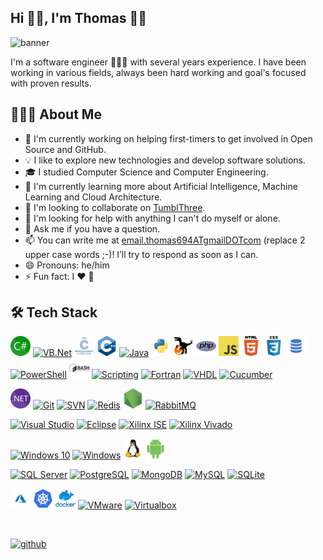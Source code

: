 ## Hi 👋🏻, I'm Thomas 👨🏻

![banner](https://user-images.githubusercontent.com/71355143/101535714-5db73780-3999-11eb-9211-7b8e7417a073.jpg)

I'm a software engineer 👨🏻‍💻 with several years experience. I have been working in various fields, always been hard working and goal's focused with proven results.

## 👨🏻‍💻  About Me
- 🔭 I'm currently working on helping first-timers to get involved in Open Source and GitHub.
- 💡 I like to explore new technologies and develop software solutions.
- 🎓 I studied Computer Science and Computer Engineering.
- 🌱 I'm currently learning more about Artificial Intelligence, Machine Learning and Cloud Architecture.
- 👯 I'm looking to collaborate on [TumblThree](https://github.com/TumblThreeApp/TumblThree).
- 🤔 I'm looking for help with anything I can't do myself or alone.
- 💬 Ask me if you have a question.
- 📫 You can write me at <ins>email.thomas694ATgmailDOTcom</ins> (replace 2 upper case words ;-)! I’ll try to respond as soon as I can.
- 😄 Pronouns: he/him
- ⚡ Fun fact: I ❤️ 🦁

## 🛠  Tech Stack

 <a href='https://en.wikipedia.org/wiki/C_Sharp_(programming_language)'><img src='https://raw.githubusercontent.com/github/explore/80688e429a7d4ef2fca1e82350fe8e3517d3494d/topics/csharp/csharp.png' height='32' alt='C#'></a> <a href='https://en.wikipedia.org/wiki/Visual_Basic_.NET'><img src='https://user-images.githubusercontent.com/71355143/101535489-01ecae80-3999-11eb-842a-b971a4ab3b56.png' height='32' alt='VB.Net'></a> <a href='https://en.wikipedia.org/wiki/C_(programming_language)'><img src='https://raw.githubusercontent.com/github/explore/80688e429a7d4ef2fca1e82350fe8e3517d3494d/topics/c/c.png' height='32' alt='C'></a> <a href='https://en.wikipedia.org/wiki/C%2B%2B'><img src='https://raw.githubusercontent.com/github/explore/80688e429a7d4ef2fca1e82350fe8e3517d3494d/topics/cpp/cpp.png' height='32' alt='C++'></a> <a href='https://en.wikipedia.org/wiki/Java_(programming_language)'><img src='https://user-images.githubusercontent.com/71355143/101546195-b93cf180-39a8-11eb-892d-3be1457395d6.png' height='32' alt='Java'></a> <a href='https://en.wikipedia.org/wiki/Python_(programming_language)'><img src='https://raw.githubusercontent.com/github/explore/80688e429a7d4ef2fca1e82350fe8e3517d3494d/topics/python/python.png' height='32' alt='Python'></a> <a href='https://en.wikipedia.org/wiki/Perl'><img src='https://raw.githubusercontent.com/github/explore/80688e429a7d4ef2fca1e82350fe8e3517d3494d/topics/perl/perl.png' height='32' alt='Perl'></a> <a href='https://en.wikipedia.org/wiki/PHP'><img src='https://raw.githubusercontent.com/github/explore/ccc16358ac4530c6a69b1b80c7223cd2744dea83/topics/php/php.png' height='32' alt='PHP'></a> <a href='https://en.wikipedia.org/wiki/JavaScript'><img src='https://raw.githubusercontent.com/github/explore/80688e429a7d4ef2fca1e82350fe8e3517d3494d/topics/javascript/javascript.png' height='32' alt='JS'></a> <a href='https://en.wikipedia.org/wiki/HTML'><img src='https://raw.githubusercontent.com/github/explore/80688e429a7d4ef2fca1e82350fe8e3517d3494d/topics/html/html.png' height='32' alt='HTML'></a> <a href='https://en.wikipedia.org/wiki/CSS'><img src='https://raw.githubusercontent.com/github/explore/80688e429a7d4ef2fca1e82350fe8e3517d3494d/topics/css/css.png' height='32' alt='CSS'></a> <a href='https://en.wikipedia.org/wiki/SQL'><img src='https://raw.githubusercontent.com/github/explore/80688e429a7d4ef2fca1e82350fe8e3517d3494d/topics/sql/sql.png' height='32' alt='SQL'></a> <a href='https://en.wikipedia.org/wiki/PowerShell'><img src='https://user-images.githubusercontent.com/71355143/101534582-aa017800-3997-11eb-864c-ba6cfd97c000.png' height='32' alt='PowerShell'></a> <a href='https://de.wikipedia.org/wiki/Bash_(Shell)'><img src='https://raw.githubusercontent.com/github/explore/80688e429a7d4ef2fca1e82350fe8e3517d3494d/topics/bash/bash.png' height='32' alt='Bash'></a> <a href='https://en.wikipedia.org/wiki/Shell_script'><img src='https://user-images.githubusercontent.com/71355143/101535237-a4586200-3998-11eb-8c17-a429479d55cd.png' height='32' alt='Scripting'></a> <a href='https://en.wikipedia.org/wiki/Fortran'><img src='https://user-images.githubusercontent.com/71355143/101534620-b4bc0d00-3997-11eb-82d5-7c1d5d4347f0.png' height='32' alt='Fortran'></a> <a href='https://en.wikipedia.org/wiki/VHDL'><img src='https://user-images.githubusercontent.com/71355143/101534650-be457500-3997-11eb-9039-dbba99c0beb8.png' height='32' alt='VHDL'></a> <a href='https://en.wikipedia.org/wiki/Cucumber_(software)'><img src='https://user-images.githubusercontent.com/71355143/101544557-2b600700-39a6-11eb-96b9-c0927232ecf5.png' height='32' alt='Cucumber'></a>
 
 <a href='https://en.wikipedia.org/wiki/.NET_Framework'><img src='https://raw.githubusercontent.com/github/explore/93d8a67084f94b2a444e510199a6e7622e5b09a3/topics/dotnet/dotnet.png' height='32' alt='.Net'></a> <a href='https://en.wikipedia.org/wiki/Git'><img src='https://user-images.githubusercontent.com/71355143/101533765-87bb2a80-3996-11eb-874d-4ed77cc5eb4e.png' height='32' alt='Git'></a> <a href='https://en.wikipedia.org/wiki/Apache_Subversion'><img src='https://user-images.githubusercontent.com/71355143/101533795-930e5600-3996-11eb-8716-0a268e3f54b6.png' height='32' alt='SVN'></a> <a href='https://en.wikipedia.org/wiki/Redis'><img src='https://user-images.githubusercontent.com/71355143/101533857-a91c1680-3996-11eb-85e4-96ea7479e75c.png' height='32' alt='Redis'></a> <a href='https://en.wikipedia.org/wiki/Node.js'><img src='https://raw.githubusercontent.com/github/explore/80688e429a7d4ef2fca1e82350fe8e3517d3494d/topics/nodejs/nodejs.png' height='32' alt='node.js'></a> <a href='https://en.wikipedia.org/wiki/RabbitMQ'><img src='https://user-images.githubusercontent.com/71355143/101533951-c9e46c00-3996-11eb-9814-afa63ac0d128.png' height='32' alt='RabbitMQ'></a>

 <a href='https://en.wikipedia.org/wiki/Microsoft_Visual_Studio'><img src='https://user-images.githubusercontent.com/71355143/101533482-2c893800-3996-11eb-9351-8258f01ee711.png' height='32' alt='Visual Studio'></a> <a href='https://en.wikipedia.org/wiki/Eclipse_(software)'><img src='https://user-images.githubusercontent.com/71355143/101533509-37dc6380-3996-11eb-9e73-0d2f99b32c39.png' height='32' alt='Eclipse'></a> <a href='https://en.wikipedia.org/wiki/Xilinx_ISE'><img src='https://user-images.githubusercontent.com/71355143/101533544-40cd3500-3996-11eb-9cd8-bdf804568297.png' height='32' alt='Xilinx ISE'></a> <a href='https://en.wikipedia.org/wiki/Xilinx_Vivado'><img src='https://user-images.githubusercontent.com/71355143/101533562-49257000-3996-11eb-9ef2-74ac23e6e3a3.png' height='32' alt='Xilinx Vivado'></a>

 <a href='https://en.wikipedia.org/wiki/Windows_10'><img src='https://user-images.githubusercontent.com/71355143/101532518-f8614780-3994-11eb-8ccd-e5ee94fd1fc0.png' height='32' alt='Windows 10'></a> <a href='https://en.wikipedia.org/wiki/Microsoft_Windows'><img src='https://user-images.githubusercontent.com/71355143/101532561-057e3680-3995-11eb-9305-303a07067418.png' height='32' alt='Windows'></a> <a href='https://en.wikipedia.org/wiki/Linux'><img src="https://raw.githubusercontent.com/github/explore/80688e429a7d4ef2fca1e82350fe8e3517d3494d/topics/linux/linux.png" height='32' alt="Linux (diverse)"></a> <a href='https://en.wikipedia.org/wiki/Android_(operating_system)'><img src="https://raw.githubusercontent.com/github/explore/80688e429a7d4ef2fca1e82350fe8e3517d3494d/topics/android/android.png" height="32" alt="Android"></a>
 
 <a href='https://en.wikipedia.org/wiki/Microsoft_SQL_Server'><img src='https://user-images.githubusercontent.com/71355143/101532823-5beb7500-3995-11eb-8af5-ed94873b12f8.png' height='32' alt='SQL Server'></a> <a href='https://en.wikipedia.org/wiki/PostgreSQL'><img src='https://user-images.githubusercontent.com/71355143/101532859-69a0fa80-3995-11eb-85a0-cd2307316b0b.png' height='32' alt='PostgreSQL'></a> <a href='https://en.wikipedia.org/wiki/MongoDB'><img src='https://user-images.githubusercontent.com/71355143/101553651-5f8ef400-39b5-11eb-88bd-c64fb9701f2f.png' height='32' alt='MongoDB'></a> <a href='https://en.wikipedia.org/wiki/MySQL'><img src='https://user-images.githubusercontent.com/71355143/101553075-53eefd80-39b4-11eb-8d88-0e6855219d9c.png' height='32' alt='MySQL'></a> <a href='https://en.wikipedia.org/wiki/SQLite'><img src='https://user-images.githubusercontent.com/71355143/101532969-8f2e0400-3995-11eb-8e64-e76ecd7d523d.png' height='32' alt='SQLite'></a>
 
 <a href='https://en.wikipedia.org/wiki/Microsoft_Azure'><img src='https://raw.githubusercontent.com/github/explore/80688e429a7d4ef2fca1e82350fe8e3517d3494d/topics/azure/azure.png' height='32' alt='MS Azure'></a> <a href='https://en.wikipedia.org/wiki/Kubernetes'><img src='https://raw.githubusercontent.com/github/explore/80688e429a7d4ef2fca1e82350fe8e3517d3494d/topics/kubernetes/kubernetes.png' height='32' alt='Kubernetes'></a> <a href='https://en.wikipedia.org/wiki/Docker_(software)'><img src='https://raw.githubusercontent.com/github/explore/80688e429a7d4ef2fca1e82350fe8e3517d3494d/topics/docker/docker.png' height='32' alt='Docker'></a> <a href='https://en.wikipedia.org/wiki/VMware_Workstation'><img src='https://user-images.githubusercontent.com/71355143/101533256-e46a1580-3995-11eb-86eb-7da1e9b837df.png' height='32' alt='VMware'></a> <a href='https://en.wikipedia.org/wiki/VirtualBox'><img src='https://user-images.githubusercontent.com/71355143/101533309-f21f9b00-3995-11eb-85aa-fb19e246e6c0.png' height='32' alt='Virtualbox'></a>
 
<br>

[<img src='https://user-images.githubusercontent.com/71355143/101539488-e5ec0b80-399e-11eb-82ca-65fc3c8d0914.png' alt='github' height='32'>](https://github.com/thomas694)  
